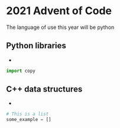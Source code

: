 # 2021 Advent of Code 
The language of use this year will be python

## Python libraries
- 
```python
import copy
``` 

## C++ data structures
- 
```python
# This is a list
some_example = []
```